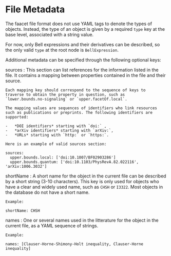 File Metadata
=============

The faacet file format does not use YAML tags to denote the types of
objects. Instead, the type of an object is given by a required `type`
key at the base level, associated with a string value.

For now, only Bell expressions and their derivatives can be described,
so the only valid `type` at the root node is `BellExpression`.

Additional metadata can be specified through the following optional
keys:

sources
:   This section can list references for the information listed in the
    file. It contains a mapping between properties contained in the file
    and their source.

    Each mapping key should correspond to the sequence of keys to
    traverse to obtain the property in question, such as
    `lower.bounds.no-signaling` or `upper.facetOf.local`.

    The mapping values are sequences of identifiers who link resources
    such as publications or preprints. The following identifiers are
    supported:

    -   *DOI identifiers* starting with `doi:` ,
    -   *arXiv identifiers* starting with `arXiv:`,
    -   *URLs* starting with `http:` or `https:`.

    Here is an example of valid sources section:

~~~~ {.sourceCode .yaml}
sources:
  upper.bounds.local: ['doi:10.1007/BF02903286']
  upper.bounds.quantum: ['doi:10.1103/PhysRevA.82.022116', 'arXiv:1006.3032']
~~~~

shortName
:   A short name for the object in the current file can be described by
    a short string (3-10 characters). This key is only used for objects
    who have a clear and widely used name, such as `CHSH` or `I3322`.
    Most objects in the database do not have a short name.

    Example:

~~~~ {.sourceCode .yaml}
shortName: CHSH
~~~~

names
:   One or several names used in the litterature for the object in the
    current file, as a YAML sequence of strings.

    Example:

~~~~ {.sourceCode .yaml}
names: [Clauser-Horne-Shimony-Holt inequality, Clauser-Horne inequality]
~~~~
